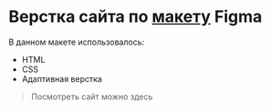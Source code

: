 # Верстка сайта по [макету](https://www.figma.com/file/Zf9sMIhl1R4nh16RGoz1bi/alivio-landing-page-for-figma-(Copy)-(Community)-(Copy)?type=design&t=UKOlaYw2fbqzWTwQ-6) Figma

В данном макете использовалось:  
+ HTML
+ CSS
+ Адаптивная верстка

> Посмотреть сайт можно здесь
